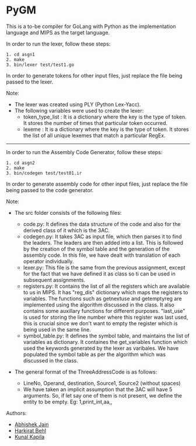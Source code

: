 # PyGM

This is a to-be compiler for GoLang with Python as the implementation language and MIPS as the target language.

In order to run the lexer, follow these steps:

	1. cd asgn1  
	2. make  
	3. bin/lexer test/test1.go

In order to generate tokens for other input files, just replace the file being passed to the lexer.

Note:
* The lexer was created using PLY (Python Lex-Yacc).
* The following variables were used to create the lexer:
   * token_type_list : It is a dictionary where the key is the type of token. It stores the number of times that particular token occurred.
   * lexeme : It is a dictionary where the key is the type of token. It stores the list of all unique lexemes that match a particular RegEx.

---------------------------------------------------------------------------------------------------------------------------

In order to run the Assembly Code Generator, follow these steps:

	1. cd asgn2  
	2. make  
	3. bin/codegen test/test01.ir

In order to generate assembly code for other input files, just replace the file being passed to the code generator.

Note:
* The src folder consists of the following files:
	* code.py: It defines the data structure of the code and also for the derived class of it which is the 3AC.
	* codegen.py: It takes 3AC as input file, which then parses it to find the leaders. The leaders are then added into a list. This is followed by the creation of the symbol table and the generation of the assembly code. In this file, we have dealt with translation of each operator individually.
	* lexer.py: This file is the same from the previous assignment, except for the fact that we have defined it as class so ti can be used in subsequent assignments.
	* registers.py: It contains the list of all the registers which are available to us in MIPS. It has "reg_dis" dictionary which maps the registers to variables. The functions such as getnextuse and getemptyreg are implemented using the algorithm discussed in the class. It also contains some auxillary functions for different purposes. "last_use" is used for storing the line number where this register was last used, this is crucial since we don't want to empty the register which is being used in the same line.
	* symbol_table.py: It defines the symbol table, and maintains the list of variables as dictionary. It containes the get_variables function which used the keywords generated by the lexer as varibales. We have populated the symbol table as per the algorithm which was discussed in the class.

* The general format of the ThreeAddressCode is as follows:
	* LineNo, Operand, destination, Source1, Source2 (without spaces)
	* We have taken an implicit assumption that the 3AC will have 5 arguments. So, if let say one of them is not present, we define the entity to be empty. Eg: 1,print_int,aa,,

Authors:
* [Abhishek Jain](https://github.com/Abhi13027)
* [Harkirat Behl](https://github.com/harkiratbehl)
* [Kunal Kapila](https://github.com/kunalkap)
